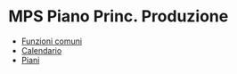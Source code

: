 # MPS Piano Princ. Produzione
- [Funzioni comuni](Sorgenti/DOC_OPE/TA/B£AMO/MPBASE.md)
- [Calendario](Sorgenti/DOC_OPE/TA/B£AMO/MPCALE.md)
- [Piani](Sorgenti/DOC_OPE/TA/B£AMO/MPPIAN.md)
